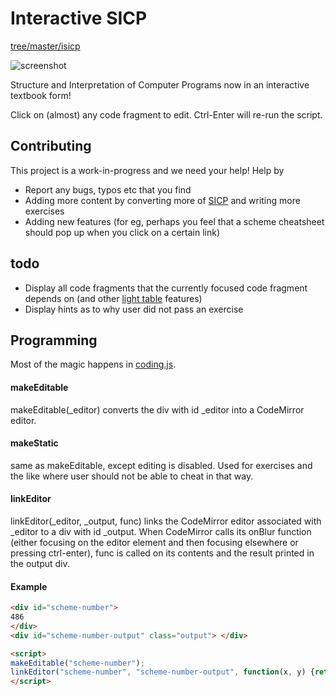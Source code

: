 # Interactive SICP

[tree/master/isicp](https://github.com/zodiac/appspot-grading/tree/master/isicp)

![screenshot](https://raw.github.com/zodiac/appspot-grading/master/isicp/screenshot.png)

Structure and Interpretation of Computer Programs now in an interactive textbook form! 

Click on (almost) any code fragment to edit. Ctrl-Enter will re-run the script.

## Contributing

This project is a work-in-progress and we need your help! Help by 

- Report any bugs, typos etc that you find
- Adding more content by converting more of [SICP](http://mitpress.mit.edu/sicp/full-text/book/book-Z-H-4.html#%_toc_start) and writing more exercises
- Adding new features (for eg, perhaps you feel that a scheme cheatsheet should pop up when you click on a certain link)

## todo

- Display all code fragments that the currently focused code fragment depends on (and other [light table](http://www.chris-granger.com/2012/04/12/light-table---a-new-ide-concept/) features)
- Display hints as to why user did not pass an exercise

## Programming

Most of the magic happens in [coding.js](https://github.com/zodiac/appspot-grading/tree/master/isicp/coding.js). 

#### makeEditable

makeEditable(_editor) converts the div with id _editor into a CodeMirror editor.

#### makeStatic

same as makeEditable, except editing is disabled. Used for exercises and the like where user should not be able to cheat in that way.

#### linkEditor

linkEditor(_editor, _output, func) links the CodeMirror editor associated with _editor to a div with id _output. When CodeMirror calls its onBlur function (either focusing on the editor element and then focusing elsewhere or pressing ctrl-enter), func is called on its contents and the result printed in the output div.

#### Example

```html
<div id="scheme-number">
486
</div>
<div id="scheme-number-output" class="output"> </div>

<script>
makeEditable("scheme-number");
linkEditor("scheme-number", "scheme-number-output", function(x, y) {return evaluate(x);});
</script>
```
